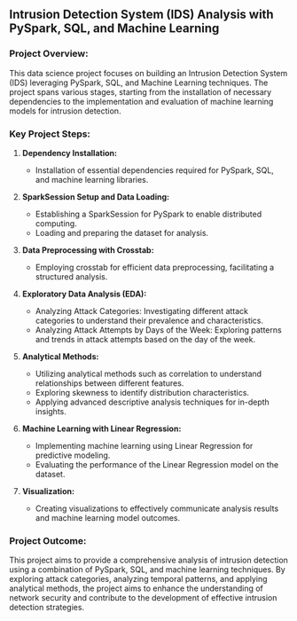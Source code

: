 ## Intrusion Detection System (IDS) Analysis with PySpark, SQL, and Machine Learning

### Project Overview:

This data science project focuses on building an Intrusion Detection System (IDS) leveraging PySpark, SQL, and Machine Learning techniques. The project spans various stages, starting from the installation of necessary dependencies to the implementation and evaluation of machine learning models for intrusion detection.

### Key Project Steps:

1. **Dependency Installation:**
   - Installation of essential dependencies required for PySpark, SQL, and machine learning libraries.

2. **SparkSession Setup and Data Loading:**
   - Establishing a SparkSession for PySpark to enable distributed computing.
   - Loading and preparing the dataset for analysis.

3. **Data Preprocessing with Crosstab:**
   - Employing crosstab for efficient data preprocessing, facilitating a structured analysis.

4. **Exploratory Data Analysis (EDA):**
   - Analyzing Attack Categories: Investigating different attack categories to understand their prevalence and characteristics.
   - Analyzing Attack Attempts by Days of the Week: Exploring patterns and trends in attack attempts based on the day of the week.

5. **Analytical Methods:**
   - Utilizing analytical methods such as correlation to understand relationships between different features.
   - Exploring skewness to identify distribution characteristics.
   - Applying advanced descriptive analysis techniques for in-depth insights.

6. **Machine Learning with Linear Regression:**
   - Implementing machine learning using Linear Regression for predictive modeling.
   - Evaluating the performance of the Linear Regression model on the dataset.

7. **Visualization:**
   - Creating visualizations to effectively communicate analysis results and machine learning model outcomes.

### Project Outcome:

This project aims to provide a comprehensive analysis of intrusion detection using a combination of PySpark, SQL, and machine learning techniques. By exploring attack categories, analyzing temporal patterns, and applying analytical methods, the project aims to enhance the understanding of network security and contribute to the development of effective intrusion detection strategies.
